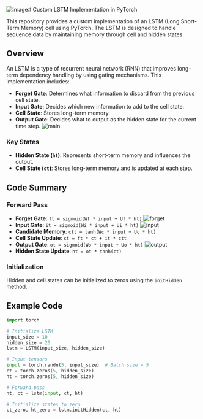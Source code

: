 ![image](https://github.com/user-attachments/assets/aed3d9ea-9ee3-43f8-bf0f-a6c3ee506351)# Custom LSTM Implementation in PyTorch

This repository provides a custom implementation of an LSTM (Long Short-Term Memory) cell using PyTorch. The LSTM is designed to handle sequence data by maintaining memory through cell and hidden states.

## Overview

An LSTM is a type of recurrent neural network (RNN) that improves long-term dependency handling by using gating mechanisms. This implementation includes:
- **Forget Gate**: Determines what information to discard from the previous cell state.
- **Input Gate**: Decides which new information to add to the cell state.
- **Cell State**: Stores long-term memory.
- **Output Gate**: Decides what to output as the hidden state for the current time step.
  ![main](https://miro.medium.com/v2/resize:fit:828/format:webp/0*VXNy36Ay_Rq3m1LE.png)
  
  

### Key States
- **Hidden State (`ht`)**: Represents short-term memory and influences the output.
- **Cell State (`ct`)**: Stores long-term memory and is updated at each step.

## Code Summary

### Forward Pass
- **Forget Gate**: `ft = sigmoid(Wf * input + Uf * ht)`
![forget](https://miro.medium.com/v2/resize:fit:828/format:webp/0*huVOAJFuhX3bSWH5.png)
- **Input Gate**: `it = sigmoid(Wi * input + Ui * ht)`
![input](https://miro.medium.com/v2/resize:fit:828/format:webp/0*lipRMhGsnzGrEhaS.png)
- **Candidate Memory**: `ctt = tanh(Wc * input + Uc * ht)`
- **Cell State Update**: `ct = ft * ct + it * ctt`
- **Output Gate**: `ot = sigmoid(Wo * input + Uo * ht)`
  ![output](https://miro.medium.com/v2/resize:fit:828/format:webp/0*lirs3HLo70pNlj0O.png)
- **Hidden State Update**: `ht = ot * tanh(ct)`

### Initialization
Hidden and cell states can be initialized to zeros using the `initHidden` method.

## Example Code
```python
import torch

# Initialize LSTM
input_size = 10
hidden_size = 20
lstm = LSTM(input_size, hidden_size)

# Input tensors
input = torch.randn(5, input_size)  # Batch size = 5
ct = torch.zeros(5, hidden_size)
ht = torch.zeros(5, hidden_size)

# Forward pass
ht, ct = lstm(input, ct, ht)

# Initialize states to zero
ct_zero, ht_zero = lstm.initHidden(ct, ht)
